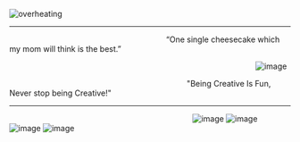 ![overheating](https://github.com/user-attachments/assets/034b9b8e-80a7-400f-b387-f8db878d5527)
***

⠀⠀⠀⠀⠀⠀⠀⠀⠀⠀⠀⠀⠀⠀⠀⠀⠀⠀⠀⠀⠀⠀⠀⠀⠀⠀⠀ “One single cheesecake which my mom will think is the best.”


⠀⠀⠀⠀⠀⠀⠀⠀⠀⠀⠀⠀⠀⠀⠀⠀⠀⠀⠀⠀⠀⠀⠀⠀⠀⠀⠀⠀⠀⠀⠀⠀⠀⠀⠀⠀⠀⠀⠀⠀⠀⠀⠀![image](https://github.com/user-attachments/assets/f7293100-bf8d-4625-9303-e39c146c254e)

⠀⠀⠀⠀⠀⠀⠀⠀⠀⠀⠀⠀⠀⠀⠀⠀⠀⠀⠀⠀⠀⠀⠀⠀⠀⠀⠀⠀⠀⠀⠀"Being Creative Is Fun, Never stop being Creative!"
***

⠀⠀⠀⠀⠀⠀⠀⠀⠀⠀⠀⠀⠀⠀⠀⠀⠀⠀⠀⠀⠀⠀⠀⠀⠀⠀⠀⠀⠀⠀⠀⠀![image](https://github.com/user-attachments/assets/86d53825-120c-4a14-9909-270203e8f2fb) ![image](https://github.com/user-attachments/assets/87e4a22c-970f-46e6-982f-07c33499f15f) ![image](https://github.com/user-attachments/assets/95f11d62-1873-446c-a22e-4d50987e0f4e) ![image](https://github.com/user-attachments/assets/83e8ba83-56c2-43fd-b0a1-17bcc9086593)





